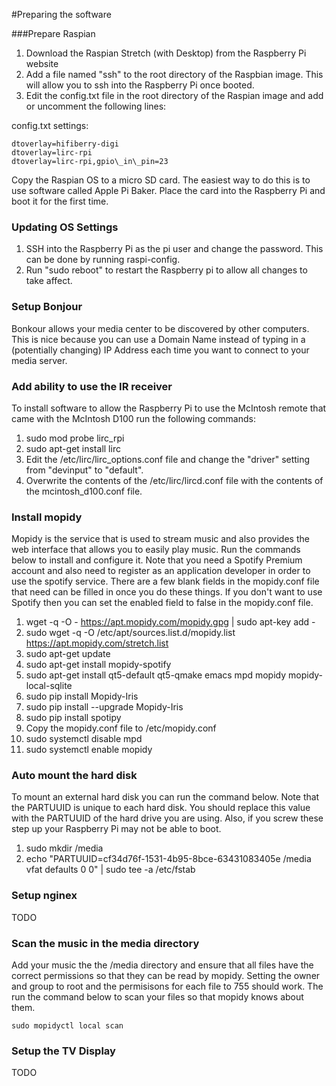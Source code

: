
#Preparing the software

###Prepare Raspian
1. Download the Raspian Stretch (with Desktop) from the Raspberry Pi website
2. Add a file named "ssh" to the root directory of the Raspbian image. This will allow you to ssh into the Raspberry Pi once booted.
3. Edit the config.txt file in the root directory of the Raspian image and add or uncomment the following lines:

config.txt settings:

	dtoverlay=hifiberry-digi
	dtoverlay=lirc-rpi
    dtoverlay=lirc-rpi,gpio\_in\_pin=23

Copy the Raspian OS to a micro SD card. The easiest way to do this is to use software called Apple Pi Baker. Place the card into the Raspberry Pi and boot it for the first time.

### Updating OS Settings

1. SSH into the Raspberry Pi as the pi user and change the password. This can be done by running raspi-config.
2. Run "sudo reboot" to restart the Raspberry pi to allow all changes to take affect.

### Setup Bonjour

Bonkour allows your media center to be discovered by other computers. This is nice because you can use a Domain Name instead of typing in a (potentially changing) IP Address each time you want to connect to your media server.


### Add ability to use the IR receiver

To install software to allow the Raspberry Pi to use the McIntosh remote that came with the McIntosh D100 run the following commands:

1. sudo mod probe lirc_rpi
2. sudo apt-get install lirc
3. Edit the /etc/lirc/lirc_options.conf file and change the "driver" setting from "devinput" to "default".
4. Overwrite the contents of the /etc/lirc/lircd.conf file with the contents of the mcintosh_d100.conf file.

### Install mopidy

Mopidy is the service that is used to stream music and also provides the web interface that allows you to easily play music. Run the commands below to install and configure it. Note that you need a Spotify Premium account and also need to register as an application developer in order to use the spotify service. There are a few blank fields in the mopidy.conf file that need can be filled in once you do these things. If you don't want to use Spotify then you can set the enabled field to false in the mopidy.conf file.

1. wget -q -O - https://apt.mopidy.com/mopidy.gpg | sudo apt-key add -
2. sudo wget -q -O /etc/apt/sources.list.d/mopidy.list https://apt.mopidy.com/stretch.list
3. sudo apt-get update
4. sudo apt-get install mopidy-spotify
5. sudo apt-get install qt5-default qt5-qmake emacs mpd mopidy mopidy-local-sqlite
6. sudo pip install Mopidy-Iris
7. sudo pip install --upgrade Mopidy-Iris
8. sudo pip install spotipy
9. Copy the mopidy.conf file to /etc/mopidy.conf
10. sudo systemctl disable mpd
11. sudo systemctl enable mopidy

### Auto mount the hard disk

To mount an external hard disk you can run the command below. Note that the PARTUUID is unique to each hard disk. You should replace this value with the PARTUUID of the hard drive you are using. Also, if you screw these step up your Raspberry Pi may not be able to boot.

1. sudo mkdir /media
2. echo "PARTUUID=cf34d76f-1531-4b95-8bce-63431083405e /media vfat defaults 0 0" | sudo tee -a /etc/fstab


### Setup nginex

TODO

### Scan the music in the media directory

Add your music the the /media directory and ensure that all files have the correct permissions so that they can be read by mopidy. Setting the owner and group to root and the permisisons for each file to 755 should work. The run the command below to scan your files so that mopidy knows about them.

    sudo mopidyctl local scan

### Setup the TV Display

TODO